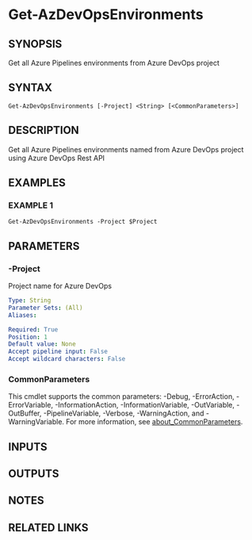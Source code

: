 # Get-AzDevOpsEnvironments

## SYNOPSIS
Get all Azure Pipelines environments from Azure DevOps project

## SYNTAX

```
Get-AzDevOpsEnvironments [-Project] <String> [<CommonParameters>]
```

## DESCRIPTION
Get all Azure Pipelines environments named from Azure DevOps project using Azure DevOps Rest API

## EXAMPLES

### EXAMPLE 1
```
Get-AzDevOpsEnvironments -Project $Project
```

## PARAMETERS

### -Project
Project name for Azure DevOps

```yaml
Type: String
Parameter Sets: (All)
Aliases:

Required: True
Position: 1
Default value: None
Accept pipeline input: False
Accept wildcard characters: False
```

### CommonParameters
This cmdlet supports the common parameters: -Debug, -ErrorAction, -ErrorVariable, -InformationAction, -InformationVariable, -OutVariable, -OutBuffer, -PipelineVariable, -Verbose, -WarningAction, and -WarningVariable. For more information, see [about_CommonParameters](http://go.microsoft.com/fwlink/?LinkID=113216).

## INPUTS

## OUTPUTS

## NOTES

## RELATED LINKS
